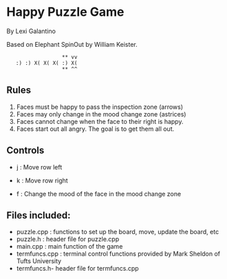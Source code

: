 # Happy Puzzle Game
By Lexi Galantino

Based on Elephant SpinOut by William Keister.

```
                  ** vv
   :) :) X( X( X( :) X(
                  ** ^^
```

## Rules
1. Faces must be happy to pass the inspection zone (arrows)
2. Faces may only change in the mood change zone (astrices) 
3. Faces cannot change when the face to their right is happy.
4. Faces start out all angry. The goal is to get them all out.

## Controls
+ j : Move row left

+ k : Move row right

+ f : Change the mood of the face in the mood change zone

## Files included:
+ puzzle.cpp : functions to set up the board, move, update the board, etc
+ puzzle.h : header file for puzzle.cpp
+ main.cpp : main function of the game
+ termfuncs.cpp : terminal control functions provided by Mark Sheldon of
Tufts University
+ termfuncs.h- header file for termfuncs.cpp


